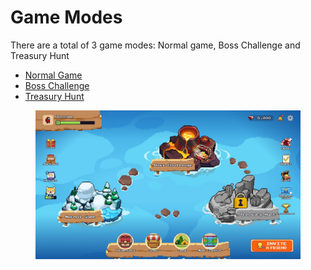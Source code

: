 # Game Modes

There are a total of 3 game modes: Normal game, Boss Challenge and Treasury Hunt

* [Normal Game](../../game-features/gameplay/normal-game.md)
* [Boss Challenge](../../game-features/gameplay/boss-challenge.md)
* [Treasury Hunt](../../game-features/gameplay/treasury-hunt.md)

<figure><img src="../../.gitbook/assets/image (1) (1).png" alt=""><figcaption></figcaption></figure>
